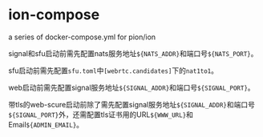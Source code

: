 # ion-compose
a series of docker-compose.yml for pion/ion

signal和sfu启动前需先配置nats服务地址`${NATS_ADDR}`和端口号`${NATS_PORT}`。

sfu启动前需先配置`sfu.toml`中`[webrtc.candidates]`下的`nat1to1`。

web启动前需先配置signal服务地址`${SIGNAL_ADDR}`和端口号`${SIGNAL_PORT}`。

带tls的web-scure启动前除了需先配置signal服务地址`${SIGNAL_ADDR}`和端口号`${SIGNAL_PORT}`外，还需配置tls证书用的URL`${WWW_URL}`和Email`${ADMIN_EMAIL}`。